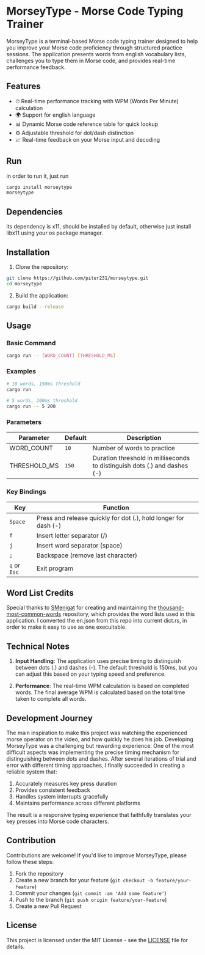 # MorseyType - Morse Code Typing Trainer

MorseyType is a terminal-based Morse code typing trainer designed to help you improve your Morse code proficiency through structured practice sessions. The application presents words from english vocabulary lists, challenges you to type them in Morse code, and provides real-time performance feedback.

## Features

- ⏱ Real-time performance tracking with WPM (Words Per Minute) calculation
- 🌍 Support for english language
- 📊 Dynamic Morse code reference table for quick lookup
- ⚙️ Adjustable threshold for dot/dash distinction
- 📈 Real-time feedback on your Morse input and decoding

## Run

in order to run it, just run

```bash
cargo install morseytype
morseytype
```

## Dependencies

its dependency is x11, should be installed by default, otherwise just install libx11 using your os package manager.

## Installation

1. Clone the repository:

```bash
git clone https://github.com/piter231/morseytype.git
cd morseytype
```

2. Build the application:

```bash
cargo build --release
```

## Usage

### Basic Command

```bash
cargo run -- [WORD_COUNT] [THRESHOLD_MS]
```

### Examples

```bash
# 10 words, 150ms threshold
cargo run

# 5 words, 200ms threshold
cargo run -- 5 200
```

### Parameters

| Parameter    | Default | Description                                                               |
| ------------ | ------- | ------------------------------------------------------------------------- |
| WORD_COUNT   | `10`    | Number of words to practice                                               |
| THRESHOLD_MS | `150`   | Duration threshold in milliseconds to distinguish dots (.) and dashes (-) |

### Key Bindings

| Key          | Function                                                        |
| ------------ | --------------------------------------------------------------- |
| `Space`      | Press and release quickly for dot (.), hold longer for dash (-) |
| `f`          | Insert letter separator (/)                                     |
| `j`          | Insert word separator (space)                                   |
| `;`          | Backspace (remove last character)                               |
| `q` or `Esc` | Exit program                                                    |

## Word List Credits

Special thanks to [SMenigat](https://github.com/SMenigat) for creating and maintaining the [thousand-most-common-words](https://github.com/SMenigat/thousand-most-common-words) repository, which provides the word lists used in this application. I converted the en.json from this repo into current dict.rs, in order to make it easy to use as one execuitable.

## Technical Notes

1. **Input Handling**: The application uses precise timing to distinguish between dots (.) and dashes (-). The default threshold is 150ms, but you can adjust this based on your typing speed and preference.

2. **Performance**: The real-time WPM calculation is based on completed words. The final average WPM is calculated based on the total time taken to complete all words.

## Development Journey

The main inspiration to make this project was watching the experienced morse operator on the video, and how quickly he does his job.
Developing MorseyType was a challenging but rewarding experience. One of the most difficult aspects was implementing the precise timing mechanism for distinguishing between dots and dashes. After several iterations of trial and error with different timing approaches, I finally succeeded in creating a reliable system that:

1. Accurately measures key press duration
2. Provides consistent feedback
3. Handles system interrupts gracefully
4. Maintains performance across different platforms

The result is a responsive typing experience that faithfully translates your key presses into Morse code characters.

## Contribution

Contributions are welcome! If you'd like to improve MorseyType, please follow these steps:

1. Fork the repository
2. Create a new branch for your feature (`git checkout -b feature/your-feature`)
3. Commit your changes (`git commit -am 'Add some feature'`)
4. Push to the branch (`git push origin feature/your-feature`)
5. Create a new Pull Request

## License

This project is licensed under the MIT License - see the [LICENSE](LICENSE) file for details.
